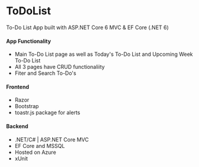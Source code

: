 # ToDoList
To-Do List App built with ASP.NET Core 6 MVC &amp; EF Core (.NET 6)

#### App Functionality
* Main To-Do List page as well as Today's To-Do List and Upcoming Week To-Do List
* All 3 pages have CRUD functionaliity
* Fiter and Search To-Do's

#### Frontend
* Razor
* Bootstrap
* toastr.js package for alerts 

#### Backend
* .NET/C# | ASP.NET Core MVC 
* EF Core and MSSQL
* Hosted on Azure
* xUnit

